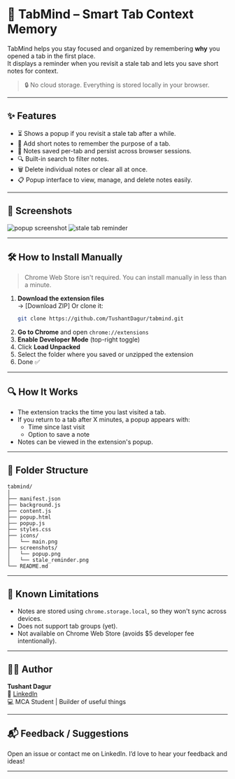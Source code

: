 # 🧠 TabMind – Smart Tab Context Memory

TabMind helps you stay focused and organized by remembering **why** you opened a tab in the first place.  
It displays a reminder when you revisit a stale tab and lets you save short notes for context.

> 🔒 No cloud storage. Everything is stored locally in your browser.

---

## ✨ Features

- ⏳ Shows a popup if you revisit a stale tab after a while.
- 📝 Add short notes to remember the purpose of a tab.
- 💾 Notes saved per-tab and persist across browser sessions.
- 🔍 Built-in search to filter notes.
- 🗑 Delete individual notes or clear all at once.
- 📋 Popup interface to view, manage, and delete notes easily.

---

## 📸 Screenshots

![popup screenshot](tabmind/screenshots/popup.png)
![stale tab reminder](tabmind/screenshots/stale_reminder.png)

---

## 🛠 How to Install Manually

> Chrome Web Store isn't required. You can install manually in less than a minute.

1. **Download the extension files**  
   → [Download ZIP]
   Or clone it:
   ```bash
   git clone https://github.com/TushantDagur/tabmind.git
   ```
2. **Go to Chrome** and open `chrome://extensions`
3. **Enable Developer Mode** (top-right toggle)
4. Click **Load Unpacked**
5. Select the folder where you saved or unzipped the extension
6. Done ✅

---

## 🔍 How It Works

- The extension tracks the time you last visited a tab.
- If you return to a tab after X minutes, a popup appears with:
  - Time since last visit
  - Option to save a note
- Notes can be viewed in the extension's popup.

---

## 📁 Folder Structure

```
tabmind/
│
├── manifest.json
├── background.js
├── content.js
├── popup.html
├── popup.js
├── styles.css
├── icons/
│   └── main.png
├── screenshots/
│   └── popup.png
│   └── stale_reminder.png
└── README.md
```

---

## 📢 Known Limitations

- Notes are stored using `chrome.storage.local`, so they won't sync across devices.
- Does not support tab groups (yet).
- Not available on Chrome Web Store (avoids $5 developer fee intentionally).

---

## 🧑‍💻 Author

**Tushant Dagur**  
🔗 [LinkedIn](https://www.linkedin.com/in/tushant-dagur-915bb11bb)  
💻 MCA Student | Builder of useful things

---

## 📬 Feedback / Suggestions

Open an issue or contact me on LinkedIn. I’d love to hear your feedback and ideas!

---
